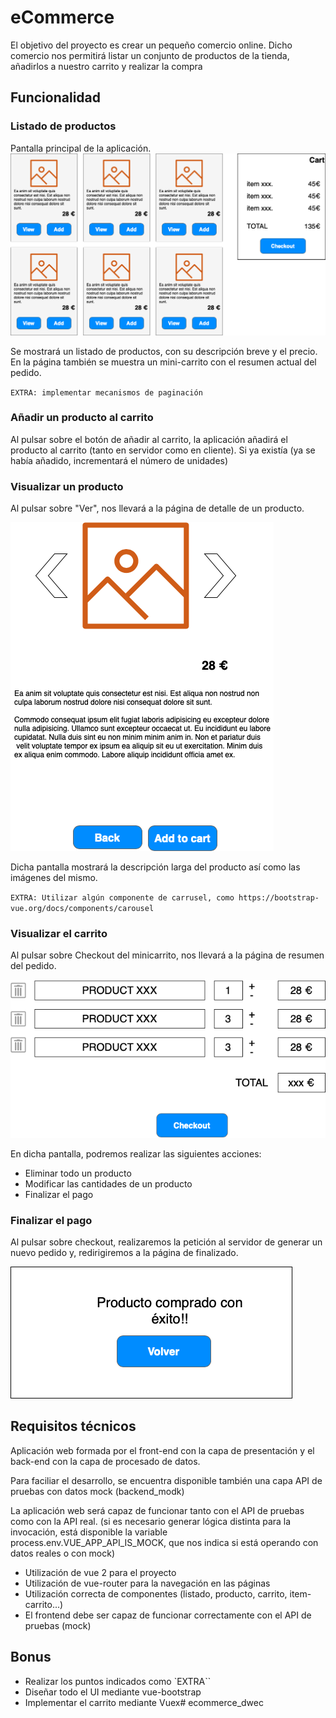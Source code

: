 # eCommerce

El objetivo del proyecto es crear un pequeño comercio online.
Dicho comercio nos permitirá listar un conjunto de productos de la tienda, añadirlos a nuestro carrito y realizar la compra

## Funcionalidad

### Listado de productos
Pantalla principal de la aplicación.
![main page](img/Main.png "Main page")

Se mostrará un listado de productos, con su descripción breve y el precio. En la página también se muestra un mini-carrito con el resumen actual del pedido.

`EXTRA: implementar mecanismos de paginación`

### Añadir un producto al carrito

Al pulsar sobre el botón de añadir al carrito, la aplicación añadirá el producto al carrito (tanto en servidor como en cliente). Si ya existía (ya se había añadido, incrementará el número de unidades)

### Visualizar un producto

Al pulsar sobre "Ver", nos llevará a la página de detalle de un producto.

![details](img/Details.png "Details of product")

Dicha pantalla mostrará la descripción larga del producto así como las imágenes del mismo.

`EXTRA: Utilizar algún componente de carrusel, como https://bootstrap-vue.org/docs/components/carousel`

### Visualizar el carrito

Al pulsar sobre Checkout del minicarrito, nos llevará a la página de resumen del pedido.

![checkout](img/Checkout.png "Checkout")

En dicha pantalla, podremos realizar las siguientes acciones:

* Eliminar todo un producto
* Modificar las cantidades de un producto
* Finalizar el pago

### Finalizar el pago

Al pulsar sobre checkout, realizaremos la petición al servidor de generar un nuevo pedido y, redirigiremos a la página de finalizado.

![finalizado](img/Finalizado.png "Finalizado")


## Requisitos técnicos

Aplicación web formada por el front-end con la capa de presentación y el back-end con la capa de procesado de datos.

Para faciliar el desarrollo, se encuentra disponible también una capa API de pruebas con datos mock (backend_modk)

La aplicación web será capaz de funcionar tanto con el API de pruebas como con la API real. (si es necesario generar lógica distinta para la invocación, está disponible la variable process.env.VUE_APP_API_IS_MOCK, que nos indica si está operando con datos reales o con mock)

* Utilización de vue 2 para el proyecto
* Utilización de vue-router para la navegación en las páginas
* Utilización correcta de componentes (listado, producto, carrito, item-carrito...)
* El frontend debe ser capaz de funcionar correctamente con el API de pruebas (mock)

## Bonus

* Realizar los puntos indicados como `EXTRA``
* Diseñar todo el UI mediante vue-bootstrap
* Implementar el carrito mediante Vuex#   e c o m m e r c e _ d w e c 
 
 